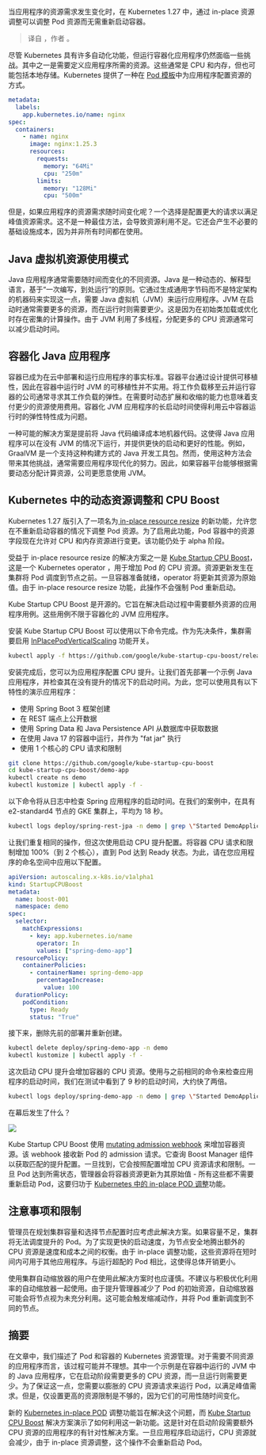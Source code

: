 <!--
title: 使用Kube Startup CPU Boost加速Kubernetes工作负载启动时间
cover: ./cover.png
-->

当应用程序的资源需求发生变化时，在 Kubernetes 1.27 中，通过 in-place 资源调整可以调整 Pod 资源而无需重新启动容器。

> 译自 [](https://cloud.google.com/blog/products/containers-kubernetes/understanding-kubernetes-dynamic-resource-scaling-and-cpu-boost)，作者 。

尽管 Kubernetes 具有许多自动化功能，但运行容器化应用程序仍然面临一些挑战。其中之一是需要定义应用程序所需的资源。这些通常是 CPU 和内存，但也可能包括本地存储。Kubernetes 提供了一种在 [Pod 模板](https://kubernetes.io/docs/concepts/workloads/pods/#pod-templates)中为应用程序配置资源的方式。

```yaml
metadata:
  labels:
    app.kubernetes.io/name: nginx
spec:
  containers:
    - name: nginx
      image: nginx:1.25.3
      resources:
        requests:
          memory: "64Mi"
          cpu: "250m"
        limits:
          memory: "128Mi"
          cpu: "500m"
```

但是，如果应用程序的资源需求随时间变化呢？一个选择是配置更大的请求以满足峰值资源需求。这不是一种最佳方法，会导致资源利用不足。它还会产生不必要的基础设施成本，因为并非所有时间都在使用。

## Java 虚拟机资源使用模式

Java 应用程序通常需要随时间而变化的不同资源。Java 是一种动态的、解释型语言，基于“一次编写，到处运行”的原则。它通过生成通用字节码而不是特定架构的机器码来实现这一点，需要 Java 虚拟机（JVM）来运行应用程序。JVM 在启动时通常需要更多的资源，而在运行时则需要更少。这是因为在初始类加载或优化时存在密集的计算操作。由于 JVM 利用了多线程，分配更多的 CPU 资源通常可以减少启动时间。

## 容器化 Java 应用程序

容器已成为在云中部署和运行应用程序的事实标准。容器平台通过设计提供可移植性，因此在容器中运行时 JVM 的可移植性并不实用。将工作负载移至云并运行容器的公司通常寻求其工作负载的弹性。在需要时动态扩展和收缩的能力也意味着支付更少的资源使用费用。容器化 JVM 应用程序的长启动时间使得利用云中容器运行时的弹性特性成为问题。

一种可能的解决方案是提前将 Java 代码编译成本地机器代码。这使得 Java 应用程序可以在没有 JVM 的情况下运行，并提供更快的启动和更好的性能。例如，GraalVM 是一个支持这种构建方式的 Java 开发工具包。然而，使用这种方法会带来其他挑战，通常需要应用程序现代化的努力。因此，如果容器平台能够根据需要动态分配计算资源，公司更愿意使用 JVM。

## Kubernetes 中的动态资源调整和 CPU Boost

Kubernetes 1.27 版引入了一项名为[ in-place resource resize](https://kubernetes.io/blog/2023/05/12/in-place-pod-resize-alpha/) 的新功能，允许您在不重新启动容器的情况下调整 Pod 资源。为了启用此功能，Pod 容器中的资源字段现在允许对 CPU 和内存资源进行变更。该功能仍处于 alpha 阶段。

受益于 in-place resource resize 的解决方案之一是 [Kube Startup CPU Boost](https://github.com/google/kube-startup-cpu-boost)，这是一个 Kubernetes operator ，用于增加 Pod 的 CPU 资源。资源更新发生在集群将 Pod 调度到节点之前。一旦容器准备就绪，operator 将更新其资源为原始值。由于 in-place resource resize 功能，此操作不会强制 Pod 重新启动。

Kube Startup CPU Boost 是开源的。它旨在解决启动过程中需要额外资源的应用程序用例。这些用例不限于容器化的 JVM 应用程序。

安装 Kube Startup CPU Boost 可以使用以下命令完成。作为先决条件，集群需要启用 [InPlacePodVerticalScaling](https://kubernetes.io/blog/2023/05/12/in-place-pod-resize-alpha/#how-to-use-this-feature) 功能开关。

```bash
kubectl apply -f https://github.com/google/kube-startup-cpu-boost/releases/latest/download/manifests.yaml
```

安装完成后，您可以为应用程序配置 CPU 提升。让我们首先部署一个示例 Java 应用程序，并检查其在没有提升的情况下的启动时间。为此，您可以使用具有以下特性的演示应用程序：

- 使用 Spring Boot 3 框架创建
- 在 REST 端点上公开数据
- 使用 Spring Data 和 Java Persistence API 从数据库中获取数据
- 在使用 Java 17 的容器中运行，并作为 "fat jar" 执行
- 使用 1 个核心的 CPU 请求和限制

```bash
git clone https://github.com/google/kube-startup-cpu-boost
cd kube-startup-cpu-boost/demo-app
kubectl create ns demo
kubectl kustomize | kubectl apply -f -
```

以下命令将从日志中检查 Spring 应用程序的启动时间。在我们的案例中，在具有 e2-standard4 节点的 GKE 集群上，平均为 18 秒。

```bash
kubectl logs deploy/spring-rest-jpa -n demo | grep \"Started DemoApplication\"
```

让我们重复相同的操作，但这次使用启动 CPU 提升配置。将容器 CPU 请求和限制增加 100%（到 2 个核心），直到 Pod 达到 Ready 状态。为此，请在您应用程序的命名空间中应用以下配置。

```yaml
apiVersion: autoscaling.x-k8s.io/v1alpha1
kind: StartupCPUBoost
metadata:
  name: boost-001
  namespace: demo
spec:
  selector:
    matchExpressions:
      - key: app.kubernetes.io/name
        operator: In
        values: ["spring-demo-app"]
  resourcePolicy:
    containerPolicies:
      - containerName: spring-demo-app
        percentageIncrease:
          value: 100
  durationPolicy:
    podCondition:
      type: Ready
      status: "True"
```

接下来，删除先前的部署并重新创建。

```bash
kubectl delete deploy/spring-demo-app -n demo
kubectl kustomize | kubectl apply -f -
```

这次启动 CPU 提升会增加容器的 CPU 资源。使用与之前相同的命令来检查应用程序的启动时间，我们在测试中看到了 9 秒的启动时间，大约快了两倍。

```bash
kubectl logs deploy/spring-demo-app -n demo | grep \"Started DemoApplication\"
```

在幕后发生了什么？

![](https://storage.googleapis.com/gweb-cloudblog-publish/images/01._kube-startup-cpu-boost.max-1000x1000.png)

Kube Startup CPU Boost 使用 [mutating admission webhook](https://kubernetes.io/docs/reference/access-authn-authz/extensible-admission-controllers/#what-are-admission-webhooks) 来增加容器资源。该 webhook 接收新 Pod 的 admission 请求。它查询 Boost Manager 组件以获取匹配的提升配置。一旦找到，它会按照配置增加 CPU 资源请求和限制。一旦 Pod 达到所需状态，管理器会将容器资源更新为其原始值 - 所有这些都不需要重新启动 Pod，这要归功于 [Kubernetes 中的 in-place POD 调整](https://kubernetes.io/blog/2023/05/12/in-place-pod-resize-alpha/)功能。

## 注意事项和限制

管理员在规划集群容量和选择节点配置时应考虑此解决方案。如果容量不足，集群将无法调度提升的 Pod。为了实现更快的启动速度，为节点安全地腾出额外的 CPU 资源是速度和成本之间的权衡。由于 in-place 调整功能，这些资源将在短时间内可用于其他应用程序。与运行超配的 Pod 相比，这使得总体开销更小。

使用集群自动缩放器的用户在使用此解决方案时也应谨慎。不建议与积极优化利用率的自动缩放器一起使用。由于提升管理器减少了 Pod 的初始资源，自动缩放器可能会将节点视为未充分利用。这可能会触发缩减动作，并将 Pod 重新调度到不同的节点。

## 摘要

在文章中，我们描述了 Pod 和容器的 Kubernetes 资源管理。对于需要不同资源的应用程序而言，该过程可能并不理想。其中一个示例是在容器中运行的 JVM 中的 Java 应用程序，它在启动阶段需要更多的 CPU 资源，而一旦运行则需要更少。为了保证这一点，您需要以膨胀的 CPU 资源请求来运行 Pod，以满足峰值需求。但是，仅设置更高的资源限制是不够的，因为它们的可用性随时间变化。

新的 [Kubernetes in-place POD](https://kubernetes.io/blog/2023/05/12/in-place-pod-resize-alpha/) 调整功能旨在解决这个问题，而 [Kube Startup CPU Boost](https://github.com/google/kube-startup-cpu-boost) 解决方案演示了如何利用这一新功能。这是针对在启动阶段需要额外 CPU 资源的应用程序的有针对性解决方案。一旦应用程序启动运行，CPU 资源就会减少，由于 in-place 资源调整，这个操作不会重新启动 Pod。

